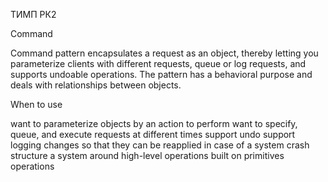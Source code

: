 ТИМП РК2

Command

Command pattern encapsulates a request as an object, thereby letting you parameterize clients with different requests, queue or log requests, and supports undoable operations. The pattern has a behavioral purpose and deals with relationships between objects.

When to use

want to parameterize objects by an action to perform
want to specify, queue, and execute requests at different times
support undo
support logging changes so that they can be reapplied in case of a system crash
structure a system around high-level operations built on primitives operations
